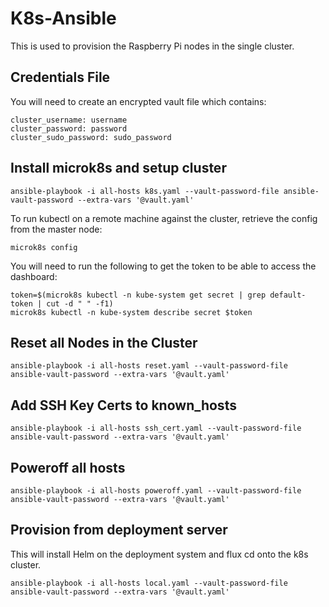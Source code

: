 # K8s-Ansible
This is used to provision the Raspberry Pi nodes in the single cluster.

## Credentials File
You will need to create an encrypted vault file which contains:

```
cluster_username: username
cluster_password: password
cluster_sudo_password: sudo_password
```

## Install microk8s and setup cluster 

```
ansible-playbook -i all-hosts k8s.yaml --vault-password-file ansible-vault-password --extra-vars '@vault.yaml'
```

To run kubectl on a remote machine against the cluster, retrieve the config from the master node:

```
microk8s config
```

You will need to run the following to get the token to be able to access the dashboard:

```
token=$(microk8s kubectl -n kube-system get secret | grep default-token | cut -d " " -f1)
microk8s kubectl -n kube-system describe secret $token
```

## Reset all Nodes in the Cluster

```
ansible-playbook -i all-hosts reset.yaml --vault-password-file ansible-vault-password --extra-vars '@vault.yaml'
```

## Add SSH Key Certs to known_hosts

```
ansible-playbook -i all-hosts ssh_cert.yaml --vault-password-file ansible-vault-password --extra-vars '@vault.yaml'
```

## Poweroff all hosts

```
ansible-playbook -i all-hosts poweroff.yaml --vault-password-file ansible-vault-password --extra-vars '@vault.yaml'
```

## Provision from deployment server

This will install Helm on the deployment system and flux cd onto the k8s cluster.

```
ansible-playbook -i all-hosts local.yaml --vault-password-file ansible-vault-password --extra-vars '@vault.yaml'
```
